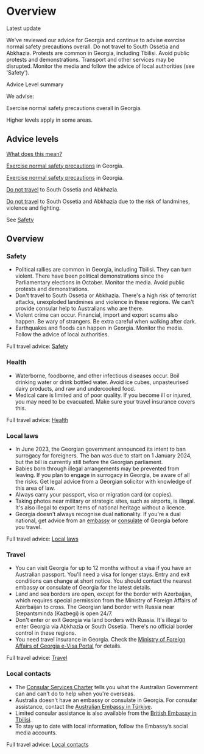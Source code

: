 # Overview

Latest update

We've reviewed our advice for Georgia and continue to advise exercise normal safety precautions overall. Do not travel to South Ossetia and Abkhazia. Protests are common in Georgia, including Tbilisi. Avoid public protests and demonstrations. Transport and other services may be disrupted. Monitor the media and follow the advice of local authorities (see 'Safety').

Advice Level summary

We advise:

Exercise normal safety precautions overall in Georgia.

Higher levels apply in some areas.

## Advice levels

[What does this mean?](/before-you-go/travel-advice-explained/)

[Exercise normal safety precautions](https://www.smartraveller.gov.au/consular-services/travel-advice-explained#level1) in Georgia.

[Exercise normal safety precautions](https://www.smartraveller.gov.au/consular-services/travel-advice-explained#level1) in Georgia.

[Do not travel](https://www.smartraveller.gov.au/consular-services/travel-advice-explained#level4) to South Ossetia and Abkhazia.

[Do not travel](https://smartraveller.gov.au/consular-services/travel-advice-explained#level4) to South Ossetia and Abkhazia due to the risk of landmines, violence and fighting.

See [Safety](#safety)

## Overview

### Safety

* Political rallies are common in Georgia, including Tbilisi. They can turn violent. There have been political demonstrations since the Parliamentary elections in October. Monitor the media. Avoid public protests and demonstrations.
* Don't travel to South Ossetia or Abkhazia. There's a high risk of terrorist attacks, unexploded landmines and violence in these regions. We can't provide consular help to Australians who are there.
* Violent crime can occur. Financial, import and export scams also happen. Be wary of strangers. Be extra careful when walking after dark.
* Earthquakes and floods can happen in Georgia. Monitor the media. Follow the advice of local authorities.

Full travel advice: [Safety](#safety)

### Health

* Waterborne, foodborne, and other infectious diseases occur. Boil drinking water or drink bottled water. Avoid ice cubes, unpasteurised dairy products, and raw and undercooked food.
* Medical care is limited and of poor quality. If you become ill or injured, you may need to be evacuated. Make sure your travel insurance covers this.

Full travel advice: [Health](#health)

### Local laws

* In June 2023, the Georgian government announced its intent to ban surrogacy for foreigners. The ban was due to start on 1 January 2024, but the bill is currently still before the Georgian parliament.
* Babies born through illegal arrangements may be prevented from leaving. If you plan to engage in surrogacy in Georgia, be aware of all the risks. Get legal advice from a Georgian solicitor with knowledge of this area of law.
* Always carry your passport, visa or migration card (or copies).
* Taking photos near military or strategic sites, such as airports, is illegal. It's also illegal to export items of national heritage without a licence.
* Georgia doesn't always recognise dual nationality. If you're a dual national, get advice from an [embassy](https://protocol.dfat.gov.au/Public/Missions/74) or [consulate](https://protocol.dfat.gov.au/Public/Consulates/74/State) of Georgia before you travel.

Full travel advice: [Local laws](#local-laws)

### Travel

* You can visit Georgia for up to 12 months without a visa if you have an Australian passport. You'll need a visa for longer stays. Entry and exit conditions can change at short notice. You should contact the nearest embassy or consulate of Georgia for the latest details.
* Land and sea borders are open, except for the border with Azerbaijan, which requires special permission from the Ministry of Foreign Affairs of Azerbaijan to cross. The Georgian land border with Russia near Stepantsminda (Kazbegi) is open 24/7.
* Don't enter or exit Georgia via land borders with Russia. It's illegal to enter Georgia via Abkhazia or South Ossetia. There's no official border control in these regions.
* You need travel insurance in Georgia. Check the [Ministry of Foreign Affairs of Georgia e-Visa Portal](https://www.evisa.gov.ge/GeoVisa/) for details.

Full travel advice: [Travel](#travel)

### Local contacts

* The [Consular Services Charter](/consular-services/consular-services-charter "Consular Services Charter") tells you what the Australian Government can and can't do to help when you're overseas.
* Australia doesn't have an embassy or consulate in Georgia. For consular assistance, contact the [Australian Embassy in Türkiye](https://turkey.embassy.gov.au/).
* Limited consular assistance is also available from the [British Embassy in Tbilisi](https://www.gov.uk/world/georgia).
* To stay up to date with local information, follow the Embassy’s social media accounts.

Full travel advice: [Local contacts](#local-contacts)